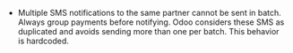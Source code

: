 - Multiple SMS notifications to the same partner cannot be sent in
  batch. Always group payments before notifying. Odoo considers these
  SMS as duplicated and avoids sending more than one per batch. This
  behavior is hardcoded.
